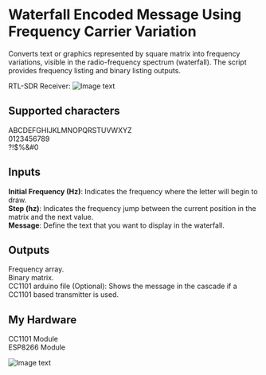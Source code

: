 # Waterfall Encoded Message Using Frequency Carrier Variation
Converts text or graphics represented by square matrix into frequency variations, visible in the radio-frequency spectrum (waterfall). The script provides frequency listing and binary listing outputs.

RTL-SDR Receiver:
![Image text](https://github.com/NoSoyDani/Radio_Waterfall_Encoded_Message/blob/main/hello.png)
## Supported characters
ABCDEFGHIJKLMNOPQRSTUVWXYZ \
0123456789 \
?!$%&#0
## Inputs
**Initial Frequency (Hz)**: Indicates the frequency where the letter will begin to draw. \
**Step (hz)**: Indicates the frequency jump between the current position in the matrix and the next value. \
**Message**: Define the text that you want to display in the waterfall.
## Outputs
Frequency array. \
Binary matrix. \
CC1101 arduino file (Optional): Shows the message in the cascade if a CC1101 based transmitter is used.
## My Hardware 
CC1101 Module \
ESP8266 Module 


![Image text](https://github.com/NoSoyDani/Radio_Waterfall_Encoded_Message/blob/main/hardware.jpg)
